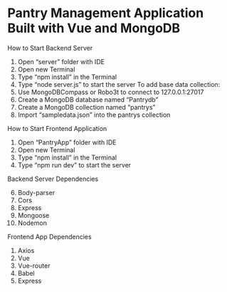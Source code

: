 # Pantry Management Application Built with Vue and MongoDB
How to Start Backend Server
1.	Open “server” folder with IDE
2.	Open new Terminal
3.	Type “npm install” in the Terminal
4.	Type “node server.js” to start the server
To add base data collection:
1.	Use MongoDBCompass or Robo3t to connect to 127.0.0.1:27017
2.	Create a MongoDB database named “Pantrydb”
3.	Create a MongoDB collection named “pantrys”
4.	Import “sampledata.json” into the pantrys collection

How to Start Frontend Application
1.	Open “PantryApp” folder with IDE
2.	Open new Terminal
3.	Type “npm install” in the Terminal
4.	Type “npm run dev” to start the server

Backend Server Dependencies

6.	Body-parser
7.	Cors
8.	Express
9.	Mongoose
10.	Nodemon

Frontend App Dependencies
1.	Axios
2.	Vue
3.	Vue-router
4.	Babel
5.	Express
